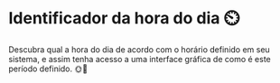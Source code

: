 # Identificador da hora do dia ⏲️

Descubra qual a hora do dia de acordo com o horário definido em seu sistema, e assim tenha acesso a uma interface gráfica de como é este período definido. 🌞🌙
